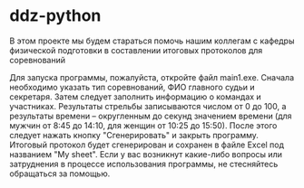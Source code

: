 # ddz-python
В этом проекте мы будем стараться помочь нашим коллегам с кафедры физической подготовки в составлении итоговых протоколов для соревнований

Для запуска программы, пожалуйста, откройте файл main1.exe. Сначала необходимо указать тип соревнований, ФИО главного судьи и секретаря. Затем следует заполнить информацию о командах и участниках. Результаты стрельбы записываются числом от 0 до 100, а результаты времени – округленным до секунд значением времени (для мужчин от 8:45 до 14:10, для женщин от 10:25 до 15:50). После этого следует нажать кнопку "Сгенерировать" и закрыть программу.
Итоговый протокол будет сгенерирован и сохранен в файле Excel под названием "My sheet". Если у вас возникнут какие-либо вопросы или затруднения в процессе использования программы, не стесняйтесь обращаться за помощью.